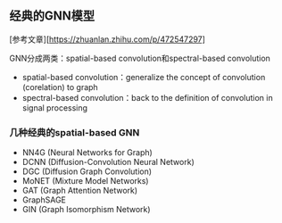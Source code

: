 ## 经典的GNN模型
[参考文章][https://zhuanlan.zhihu.com/p/472547297]

GNN分成两类：spatial-based convolution和spectral-based convolution
- spatial-based convolution：generalize the concept of convolution (corelation) to graph
- spectral-based convolution：back to the definition of convolution in signal processing

### 几种经典的spatial-based GNN
- NN4G (Neural Networks for Graph)
- DCNN (Diffusion-Convolution Neural Network)
- DGC (Diffusion Graph Convolution)
- MoNET (Mixture Model Networks)
- GAT (Graph Attention Network)
- GraphSAGE
- GIN (Graph Isomorphism Network)
